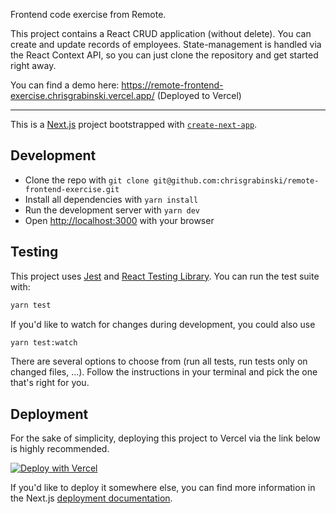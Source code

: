 Frontend code exercise from Remote.

This project contains a React CRUD application (without delete). You can create and update records of employees. State-management is handled via the React Context API, so you can just clone the repository and get started right away.

You can find a demo here: https://remote-frontend-exercise.chrisgrabinski.vercel.app/ (Deployed to Vercel)

---

This is a [Next.js](https://nextjs.org/) project bootstrapped with [`create-next-app`](https://github.com/vercel/next.js/tree/canary/packages/create-next-app).

## Development

- Clone the repo with `git clone git@github.com:chrisgrabinski/remote-frontend-exercise.git`
- Install all dependencies with `yarn install`
- Run the development server with `yarn dev`
- Open [http://localhost:3000](http://localhost:3000) with your browser

## Testing

This project uses [Jest](https://jestjs.io/) and [React Testing Library](https://testing-library.com/docs/react-testing-library/intro/). You can run the test suite with:

```bash
yarn test
```

If you'd like to watch for changes during development, you could also use

```bash
yarn test:watch
```

There are several options to choose from (run all tests, run tests only on changed files, …). Follow the instructions in your terminal and pick the one that's right for you.

## Deployment

For the sake of simplicity, deploying this project to Vercel via the link below is highly recommended.

[![Deploy with Vercel](https://vercel.com/button)](https://vercel.com/new/git/external?repository-url=https%3A%2F%2Fgithub.com%2Fchrisgrabinski%2Fremote-frontend-exercise)

If you'd like to deploy it somewhere else, you can find more information in the Next.js [deployment documentation](https://nextjs.org/docs/deployment).
